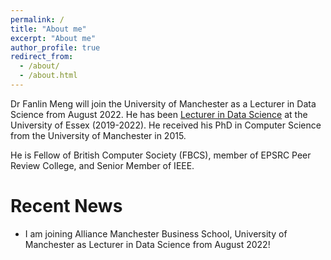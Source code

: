 ```yaml
---
permalink: /
title: "About me"
excerpt: "About me"
author_profile: true
redirect_from: 
  - /about/
  - /about.html
---
```


Dr Fanlin Meng will join the University of Manchester as a Lecturer in Data Science from August 2022. He has been [Lecturer in Data Science](https://www.essex.ac.uk/people/mengf31605/fanlin-meng) at the University of Essex (2019-2022). He received his PhD in Computer Science from the University of Manchester in 2015. 

He is Fellow of British Computer Society (FBCS), member of EPSRC Peer Review College, and Senior Member of IEEE. 


Recent News
===

* I am joining Alliance Manchester Business School, University of Manchester as Lecturer in Data Science from August 2022! 
